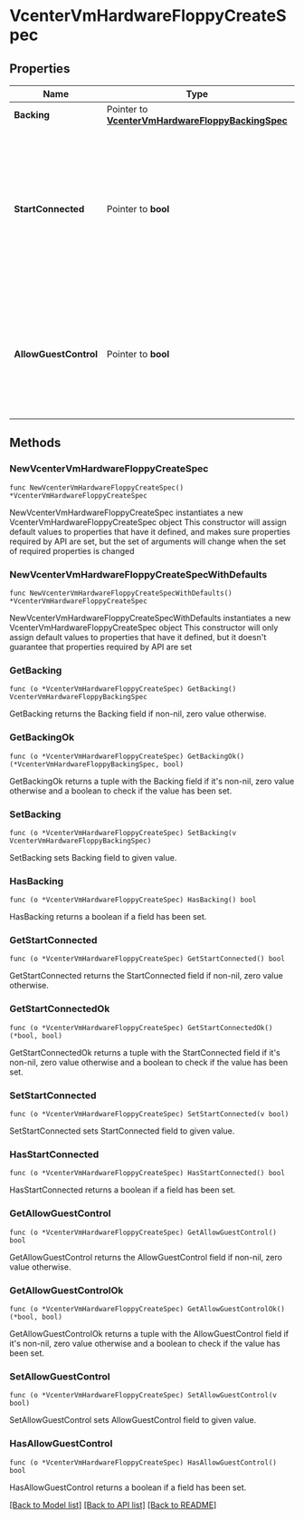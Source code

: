 # VcenterVmHardwareFloppyCreateSpec

## Properties

Name | Type | Description | Notes
------------ | ------------- | ------------- | -------------
**Backing** | Pointer to [**VcenterVmHardwareFloppyBackingSpec**](VcenterVmHardwareFloppyBackingSpec.md) |  | [optional] 
**StartConnected** | Pointer to **bool** | Flag indicating whether the virtual device should be connected whenever the virtual machine is powered on. Defaults to false if unset. | [optional] 
**AllowGuestControl** | Pointer to **bool** | Flag indicating whether the guest can connect and disconnect the device. Defaults to false if unset. | [optional] 

## Methods

### NewVcenterVmHardwareFloppyCreateSpec

`func NewVcenterVmHardwareFloppyCreateSpec() *VcenterVmHardwareFloppyCreateSpec`

NewVcenterVmHardwareFloppyCreateSpec instantiates a new VcenterVmHardwareFloppyCreateSpec object
This constructor will assign default values to properties that have it defined,
and makes sure properties required by API are set, but the set of arguments
will change when the set of required properties is changed

### NewVcenterVmHardwareFloppyCreateSpecWithDefaults

`func NewVcenterVmHardwareFloppyCreateSpecWithDefaults() *VcenterVmHardwareFloppyCreateSpec`

NewVcenterVmHardwareFloppyCreateSpecWithDefaults instantiates a new VcenterVmHardwareFloppyCreateSpec object
This constructor will only assign default values to properties that have it defined,
but it doesn't guarantee that properties required by API are set

### GetBacking

`func (o *VcenterVmHardwareFloppyCreateSpec) GetBacking() VcenterVmHardwareFloppyBackingSpec`

GetBacking returns the Backing field if non-nil, zero value otherwise.

### GetBackingOk

`func (o *VcenterVmHardwareFloppyCreateSpec) GetBackingOk() (*VcenterVmHardwareFloppyBackingSpec, bool)`

GetBackingOk returns a tuple with the Backing field if it's non-nil, zero value otherwise
and a boolean to check if the value has been set.

### SetBacking

`func (o *VcenterVmHardwareFloppyCreateSpec) SetBacking(v VcenterVmHardwareFloppyBackingSpec)`

SetBacking sets Backing field to given value.

### HasBacking

`func (o *VcenterVmHardwareFloppyCreateSpec) HasBacking() bool`

HasBacking returns a boolean if a field has been set.

### GetStartConnected

`func (o *VcenterVmHardwareFloppyCreateSpec) GetStartConnected() bool`

GetStartConnected returns the StartConnected field if non-nil, zero value otherwise.

### GetStartConnectedOk

`func (o *VcenterVmHardwareFloppyCreateSpec) GetStartConnectedOk() (*bool, bool)`

GetStartConnectedOk returns a tuple with the StartConnected field if it's non-nil, zero value otherwise
and a boolean to check if the value has been set.

### SetStartConnected

`func (o *VcenterVmHardwareFloppyCreateSpec) SetStartConnected(v bool)`

SetStartConnected sets StartConnected field to given value.

### HasStartConnected

`func (o *VcenterVmHardwareFloppyCreateSpec) HasStartConnected() bool`

HasStartConnected returns a boolean if a field has been set.

### GetAllowGuestControl

`func (o *VcenterVmHardwareFloppyCreateSpec) GetAllowGuestControl() bool`

GetAllowGuestControl returns the AllowGuestControl field if non-nil, zero value otherwise.

### GetAllowGuestControlOk

`func (o *VcenterVmHardwareFloppyCreateSpec) GetAllowGuestControlOk() (*bool, bool)`

GetAllowGuestControlOk returns a tuple with the AllowGuestControl field if it's non-nil, zero value otherwise
and a boolean to check if the value has been set.

### SetAllowGuestControl

`func (o *VcenterVmHardwareFloppyCreateSpec) SetAllowGuestControl(v bool)`

SetAllowGuestControl sets AllowGuestControl field to given value.

### HasAllowGuestControl

`func (o *VcenterVmHardwareFloppyCreateSpec) HasAllowGuestControl() bool`

HasAllowGuestControl returns a boolean if a field has been set.


[[Back to Model list]](../README.md#documentation-for-models) [[Back to API list]](../README.md#documentation-for-api-endpoints) [[Back to README]](../README.md)


